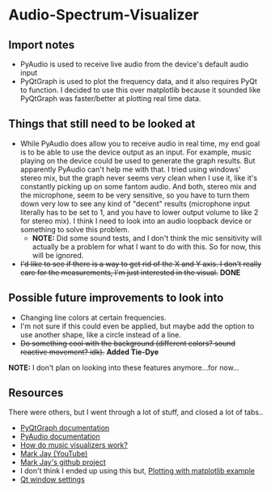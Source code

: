 # Audio-Spectrum-Visualizer

## Import notes
- PyAudio is used to receive live audio from the device's default audio input
- PyQtGraph is used to plot the frequency data, and it also requires PyQt to function.
  I decided to use this over matplotlib because it sounded like PyQtGraph was faster/better
  at plotting real time data.
  
## Things that still need to be looked at
- While PyAudio does allow you to receive audio in real time, my end goal is to be able 
  to use the device output as an input. For example, music playing on the device could be used to 
  generate the graph results. But apparently PyAudio can't help me with that. I tried using windows'
  stereo mix, but the graph never seems very clean when I use it, like it's constantly picking up
  on some fantom audio. And both, stereo mix and the microphone, seem to be very sensitive, so you have
  to turn them down very low to see any kind of "decent" results (microphone input literally has to be
  set to 1, and you have to lower output volume to like 2 for stereo mix). I think I need to look into 
  an audio loopback device or something to solve this problem.
  - **NOTE:** Did some sound tests, and I don't think the mic sensitivity will actually be a problem
    for what I want to do with this. So for now, this will be ignored.
- ~~I'd like to see if there is a way to get rid of the X and Y axis. I don't really care for the 
  measurements, I'm just interested in the visual.~~ **DONE**
  
## Possible future improvements to look into
- Changing line colors at certain frequencies.
- I'm not sure if this could even be applied, but maybe add the option to use another shape, like a 
  circle instead of a line.
- ~~Do something cool with the background (different colors? sound reactive movement? idk).~~ 
  **Added Tie-Dye**
  
**NOTE:** I don't plan on looking into these features anymore...for now...

## Resources
There were others, but I went through a lot of stuff, and closed a lot of tabs..
- [PyQtGraph documentation](https://pyqtgraph.readthedocs.io/en/latest/)
- [PyAudio documentation](https://people.csail.mit.edu/hubert/pyaudio/docs/)
- [How do music visualizers work?](https://www.reddit.com/r/explainlikeimfive/comments/1l2gof/eli5_how_do_music_visualizers_work/)
- [Mark Jay (YouTube)](https://www.youtube.com/watch?v=RHmTgapLu4s)
- [Mark Jay's github project](https://github.com/markjay4k/Audio-Spectrum-Analyzer-in-Python/blob/master/audio_spectrumQT.py)
- I don't think I ended up using this but, [Plotting with matplotlib example](https://stackoverflow.com/questions/18625085/how-to-plot-a-wav-file)
- [Qt window settings](https://doc.qt.io/qt-6/qt.html#WindowType-enum)